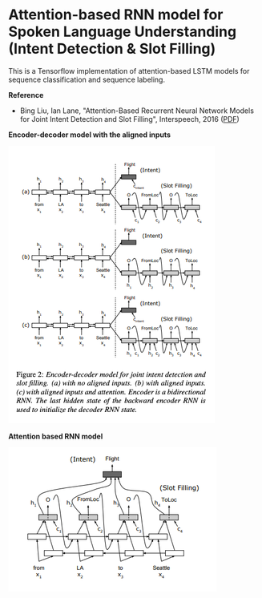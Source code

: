 Attention-based RNN model for Spoken Language Understanding (Intent Detection & Slot Filling)
==================
This is a Tensorflow implementation of attention-based LSTM models for sequence classification and sequence labeling.

**Reference**

* Bing Liu, Ian Lane, "Attention-Based Recurrent Neural Network Models for Joint Intent Detection and Slot Filling", Interspeech, 2016 (<a href="http://www.isca-speech.org/archive/Interspeech_2016/pdfs/1352.PDF" target="_blank">PDF</a>)


**Encoder-decoder model with the aligned inputs**


![](Extra_stuff/Image1.png)

**Attention based RNN model**


![](Extra_stuff/Image2.png)




